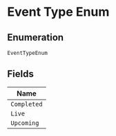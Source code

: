 
# Event Type Enum

## Enumeration

`EventTypeEnum`

## Fields

| Name |
|  --- |
| `Completed` |
| `Live` |
| `Upcoming` |

